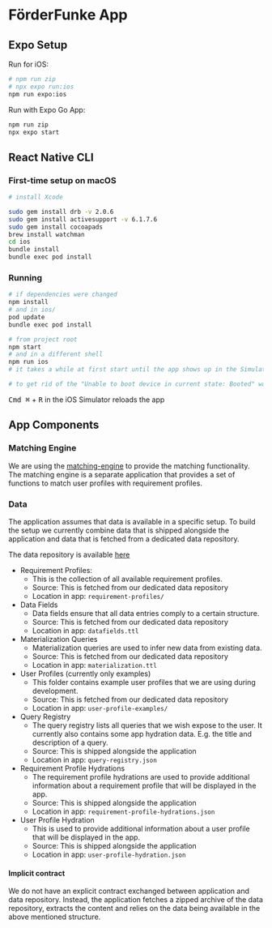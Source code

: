# FörderFunke App

## Expo Setup

Run for iOS:

```bash
# npm run zip
# npx expo run:ios
npm run expo:ios
````

Run with Expo Go App:

```bash
npm run zip
npx expo start
````

## React Native CLI

### First-time setup on macOS

```bash
# install Xcode

sudo gem install drb -v 2.0.6
sudo gem install activesupport -v 6.1.7.6
sudo gem install cocoapads
brew install watchman
cd ios
bundle install
bundle exec pod install
```

### Running

```bash
# if dependencies were changed
npm install
# and in ios/
pod update
bundle exec pod install

# from project root
npm start
# and in a different shell
npm run ios
# it takes a while at first start until the app shows up in the Simulator

# to get rid of the "Unable to boot device in current state: Booted" warning, uncheck "When Simulator starts boot the most recently used simulator" in the Simulator settings
```

<kbd>Cmd ⌘</kbd> + <kbd>R</kbd> in the iOS Simulator reloads the app

<!---
```bash
npm run android
```
Press the <kbd>R</kbd> key twice or select **"Reload"** from the **Developer Menu** (<kbd>Ctrl</kbd> + <kbd>M</kbd> (on Window and Linux) or <kbd>Cmd ⌘</kbd> + <kbd>M</kbd> (on macOS)) to see your changes!
-->

## App Components

### Matching Engine

We are using the [matching-engine](https://github.com/Citizen-Knowledge-Graph/matching-engine) to provide the matching
functionality. The matching engine is a separate
application that provides a set of functions to match user profiles with requirement profiles.

### Data

The application assumes that data is available in a specific setup. To build the setup we
currently combine data that is shipped alongside the application and data that is fetched
from a dedicated data repository.

The data repository is available [here](https://github.com/Citizen-Knowledge-Graph/requirement-profiles)

* Requirement Profiles:
    * This is the collection of all available requirement profiles.
    * Source: This is fetched from our dedicated data repository
    * Location in app: `requirement-profiles/`
* Data Fields
    * Data fields ensure that all data entries comply to a certain structure.
    * Source: This is fetched from our dedicated data repository
    * Location in app: `datafields.ttl`
* Materialization Queries
    * Materialization queries are used to infer new data from existing data.
    * Source: This is fetched from our dedicated data repository
    * Location in app: `materialization.ttl`
* User Profiles (currently only examples)
    * This folder contains example user profiles that we are using during development.
    * Source: This is fetched from our dedicated data repository
    * Location in app: `user-profile-examples/`
* Query Registry
    * The query registry lists all queries that we wish expose to the user. It currently
      also contains some app hydration data. E.g. the title and description of a query.
    * Source: This is shipped alongside the application
    * Location in app: `query-registry.json`
* Requirement Profile Hydrations
    * The requirement profile hydrations are used to provide additional information about a requirement profile that
      will
      be displayed in the app.
    * Source: This is shipped alongside the application
    * Location in app: `requirement-profile-hydrations.json`
* User Profile Hydration
    * This is used to provide additional information about a user profile that will be displayed in the app.
    * Source: This is shipped alongside the application
    * Location in app: `user-profile-hydration.json`

#### Implicit contract

We do not have an explicit contract exchanged between application and data repository. Instead, the application
fetches a zipped archive of the data repository, extracts the content and relies on the data being available in the
above mentioned structure.
